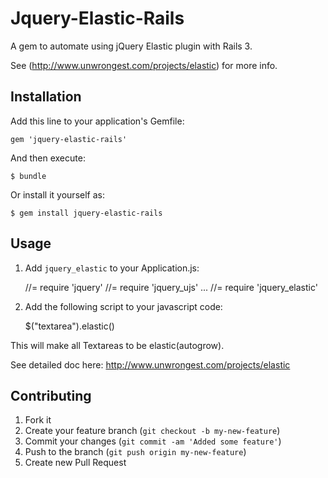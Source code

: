 # Jquery-Elastic-Rails

A gem to automate using jQuery Elastic plugin with Rails 3.

See (http://www.unwrongest.com/projects/elastic) for more info.

## Installation

Add this line to your application's Gemfile:

    gem 'jquery-elastic-rails'

And then execute:

    $ bundle

Or install it yourself as:

    $ gem install jquery-elastic-rails

## Usage

1) Add `jquery_elastic` to your Application.js:

    //= require 'jquery'
    //= require 'jquery_ujs'
    ...
    //= require 'jquery_elastic'

2) Add the following script to your javascript code:

    $("textarea").elastic()

This will make all Textareas to be elastic(autogrow).

See detailed doc here: http://www.unwrongest.com/projects/elastic

## Contributing

1. Fork it
2. Create your feature branch (`git checkout -b my-new-feature`)
3. Commit your changes (`git commit -am 'Added some feature'`)
4. Push to the branch (`git push origin my-new-feature`)
5. Create new Pull Request
